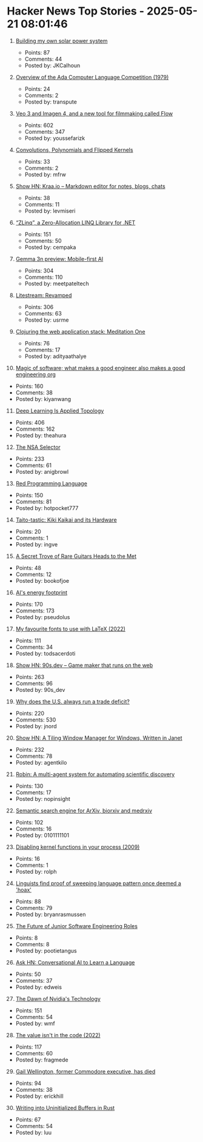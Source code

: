 # Hacker News Top Stories - 2025-05-21 08:01:46

1. [Building my own solar power system](https://medium.com/@joe_5312/pg-e-sucks-or-how-i-learned-to-stop-worrying-and-love-building-my-own-solar-system-acf0c9f03f3b)
   - Points: 87
   - Comments: 44
   - Posted by: JKCalhoun

2. [Overview of the Ada Computer Language Competition (1979)](https://iment.com/maida/computer/redref/)
   - Points: 24
   - Comments: 2
   - Posted by: transpute

3. [Veo 3 and Imagen 4, and a new tool for filmmaking called Flow](https://blog.google/technology/ai/generative-media-models-io-2025/)
   - Points: 602
   - Comments: 347
   - Posted by: youssefarizk

4. [Convolutions, Polynomials and Flipped Kernels](https://eli.thegreenplace.net/2025/convolutions-polynomials-and-flipped-kernels/)
   - Points: 33
   - Comments: 2
   - Posted by: mfrw

5. [Show HN: Kraa.io – Markdown editor for notes, blogs, chats](https://kraa.io)
   - Points: 38
   - Comments: 11
   - Posted by: levmiseri

6. [“ZLinq”, a Zero-Allocation LINQ Library for .NET](https://neuecc.medium.com/zlinq-a-zero-allocation-linq-library-for-net-1bb0a3e5c749)
   - Points: 151
   - Comments: 50
   - Posted by: cempaka

7. [Gemma 3n preview: Mobile-first AI](https://developers.googleblog.com/en/introducing-gemma-3n/)
   - Points: 304
   - Comments: 110
   - Posted by: meetpateltech

8. [Litestream: Revamped](https://fly.io/blog/litestream-revamped/)
   - Points: 306
   - Comments: 63
   - Posted by: usrme

9. [Clojuring the web application stack: Meditation One](https://www.evalapply.org/posts/clojure-web-app-from-scratch/index.html)
   - Points: 76
   - Comments: 17
   - Posted by: adityaathalye

10. [Magic of software; what makes a good engineer also makes a good engineering org](https://moxie.org/2024/09/23/a-good-engineer.html)
   - Points: 160
   - Comments: 38
   - Posted by: kiyanwang

11. [Deep Learning Is Applied Topology](https://theahura.substack.com/p/deep-learning-is-applied-topology)
   - Points: 406
   - Comments: 162
   - Posted by: theahura

12. [The NSA Selector](https://github.com/wenzellabs/the_NSA_selector)
   - Points: 233
   - Comments: 61
   - Posted by: anigbrowl

13. [Red Programming Language](https://www.red-lang.org/p/about.html)
   - Points: 150
   - Comments: 81
   - Posted by: hotpocket777

14. [Taito-tastic: Kiki Kaikai and its Hardware](https://nicole.express/2025/pocky-but-wheres-rocky.html)
   - Points: 20
   - Comments: 1
   - Posted by: ingve

15. [A Secret Trove of Rare Guitars Heads to the Met](https://www.newyorker.com/magazine/2025/05/26/a-secret-trove-of-rare-guitars-heads-to-the-met)
   - Points: 48
   - Comments: 12
   - Posted by: bookofjoe

16. [AI's energy footprint](https://www.technologyreview.com/2025/05/20/1116327/ai-energy-usage-climate-footprint-big-tech/)
   - Points: 170
   - Comments: 173
   - Posted by: pseudolus

17. [My favourite fonts to use with LaTeX (2022)](https://www.lfe.pt/latex/fonts/typography/2022/11/21/latex-fonts-part1.html)
   - Points: 111
   - Comments: 34
   - Posted by: todsacerdoti

18. [Show HN: 90s.dev – Game maker that runs on the web](https://90s.dev/blog/finally-releasing-90s-dev.html)
   - Points: 263
   - Comments: 96
   - Posted by: 90s_dev

19. [Why does the U.S. always run a trade deficit?](https://libertystreeteconomics.newyorkfed.org/2025/05/why-does-the-u-s-always-run-a-trade-deficit/)
   - Points: 220
   - Comments: 530
   - Posted by: jnord

20. [Show HN: A Tiling Window Manager for Windows, Written in Janet](https://agent-kilo.github.io/jwno/)
   - Points: 232
   - Comments: 78
   - Posted by: agentkilo

21. [Robin: A multi-agent system for automating scientific discovery](https://arxiv.org/abs/2505.13400)
   - Points: 130
   - Comments: 17
   - Posted by: nopinsight

22. [Semantic search engine for ArXiv, biorxiv and medrxiv](https://arxivxplorer.com/)
   - Points: 102
   - Comments: 16
   - Posted by: 0101111101

23. [Disabling kernel functions in your process (2009)](https://chadaustin.me/2009/03/disabling-functions/)
   - Points: 16
   - Comments: 1
   - Posted by: rolph

24. [Linguists find proof of sweeping language pattern once deemed a 'hoax'](https://www.scientificamerican.com/article/linguists-find-proof-of-sweeping-language-pattern-once-deemed-a-hoax/)
   - Points: 88
   - Comments: 79
   - Posted by: bryanrasmussen

25. [The Future of Junior Software Engineering Roles](https://adventuresincoding.substack.com/p/the-future-of-junior-software-engineering)
   - Points: 8
   - Comments: 8
   - Posted by: pootietangus

26. [Ask HN: Conversational AI to Learn a Language](undefined)
   - Points: 50
   - Comments: 37
   - Posted by: edweis

27. [The Dawn of Nvidia's Technology](https://blog.dshr.org/2025/05/the-dawn-of-nvidias-technology.html)
   - Points: 151
   - Comments: 54
   - Posted by: wmf

28. [The value isn't in the code (2022)](https://jonayre.uk/blog/2022/10/30/the-real-value-isnt-in-the-code/)
   - Points: 117
   - Comments: 60
   - Posted by: fragmede

29. [Gail Wellington, former Commodore executive, has died](https://www.legacy.com/us/obituaries/name/gail-wellington-obituary?id=58418580)
   - Points: 94
   - Comments: 38
   - Posted by: erickhill

30. [Writing into Uninitialized Buffers in Rust](https://blog.sunfishcode.online/writingintouninitializedbuffersinrust/)
   - Points: 67
   - Comments: 54
   - Posted by: luu


